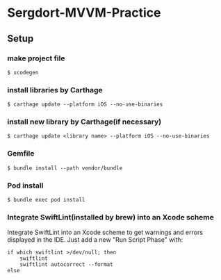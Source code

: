 # Sergdort-MVVM-Practice

## Setup
### make project file
```terminal
$ xcodegen
```

### install libraries by Carthage
```terminal
$ carthage update --platform iOS --no-use-binaries
```

### install new library by Carthage(if necessary)
```terminal
$ carthage update <library name> --platform iOS --no-use-binaries
```

### Gemfile
```terminal
$ bundle install --path vendor/bundle
```

### Pod install
```terminal
$ bundle exec pod install
```

### Integrate SwiftLint(installed by brew) into an Xcode scheme
Integrate SwiftLint into an Xcode scheme to get warnings and errors displayed in the IDE. Just add a new "Run Script Phase" with:
```shell
if which swiftlint >/dev/null; then
    swiftlint
    swiftlint autocorrect --format
else
```

